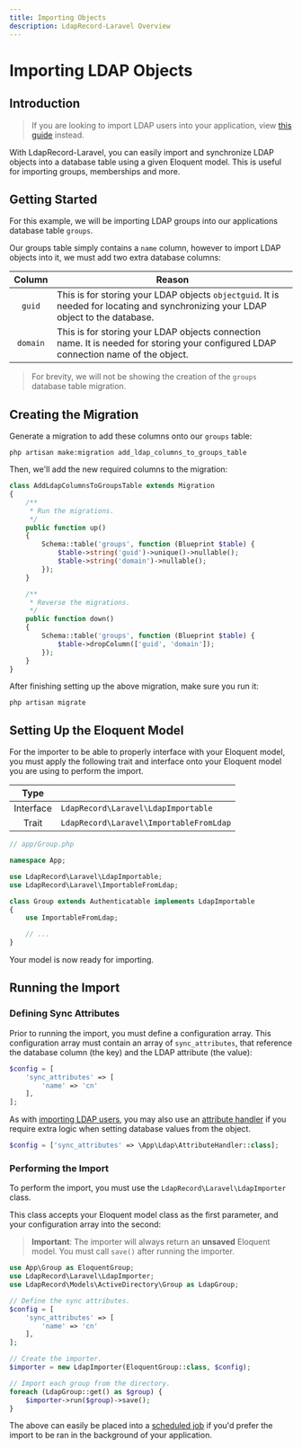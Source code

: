 ```yaml
---
title: Importing Objects
description: LdapRecord-Laravel Overview
---
```


# Importing LDAP Objects

## Introduction

> If you are looking to import LDAP users into your application,
> view [this guide](/docs/laravel/v1/auth/importing) instead.

With LdapRecord-Laravel, you can easily import and synchronize LDAP objects into a database table
using a given Eloquent model. This is useful for importing groups, memberships and more.

## Getting Started

For this example, we will be importing LDAP groups into our applications database table `groups`.

Our groups table simply contains a `name` column, however to import LDAP objects into it,
we must add two extra database columns:

|  Column  | Reason                                                                                                                              |
| :------: | ----------------------------------------------------------------------------------------------------------------------------------- |
|  `guid`  | This is for storing your LDAP objects `objectguid`. It is needed for locating and synchronizing your LDAP object to the database.   |
| `domain` | This is for storing your LDAP objects connection name. It is needed for storing your configured LDAP connection name of the object. |

> For brevity, we will not be showing the creation of the `groups` database table migration.

## Creating the Migration

Generate a migration to add these columns onto our `groups` table:

```text
php artisan make:migration add_ldap_columns_to_groups_table
```

Then, we'll add the new required columns to the migration:

```php
class AddLdapColumnsToGroupsTable extends Migration
{
    /**
     * Run the migrations.
     */
    public function up()
    {
        Schema::table('groups', function (Blueprint $table) {
            $table->string('guid')->unique()->nullable();
            $table->string('domain')->nullable();
        });
    }

    /**
     * Reverse the migrations.
     */
    public function down()
    {
        Schema::table('groups', function (Blueprint $table) {
            $table->dropColumn(['guid', 'domain']);
        });
    }
}
```

After finishing setting up the above migration, make sure you run it:

```text
php artisan migrate
```

## Setting Up the Eloquent Model

For the importer to be able to properly interface with your Eloquent model, you must apply the
following trait and interface onto your Eloquent model you are using to perform the import.

|   Type    |                                         |
| :-------: | --------------------------------------- |
| Interface | `LdapRecord\Laravel\LdapImportable`     |
|   Trait   | `LdapRecord\Laravel\ImportableFromLdap` |

```php
// app/Group.php

namespace App;

use LdapRecord\Laravel\LdapImportable;
use LdapRecord\Laravel\ImportableFromLdap;

class Group extends Authenticatable implements LdapImportable
{
    use ImportableFromLdap;

    // ...
}
```

Your model is now ready for importing.

## Running the Import

### Defining Sync Attributes

Prior to running the import, you must define a configuration array. This configuration array must contain an
array of `sync_attributes`, that reference the database column (the key) and the LDAP attribute (the value):

```php
$config = [
    'sync_attributes' => [
        'name' => 'cn'
    ],
];
```

As with [importing LDAP users](/docs/laravel/v1/auth/importing), you may also use an [attribute handler](/docs/laravel/v1/auth/configuration/#attribute-handlers)
if you require extra logic when setting database values from the object.

```php
$config = ['sync_attributes' => \App\Ldap\AttributeHandler::class];
```

### Performing the Import

To perform the import, you must use the `LdapRecord\Laravel\LdapImporter` class.

This class accepts your Eloquent model class as the first parameter, and your configuration array into the second:

> **Important**: The importer will always return an **unsaved** Eloquent
> model. You must call `save()` after running the importer.

```php
use App\Group as EloquentGroup;
use LdapRecord\Laravel\LdapImporter;
use LdapRecord\Models\ActiveDirectory\Group as LdapGroup;

// Define the sync attributes.
$config = [
    'sync_attributes' => [
        'name' => 'cn'
    ],
];

// Create the importer.
$importer = new LdapImporter(EloquentGroup::class, $config);

// Import each group from the directory.
foreach (LdapGroup::get() as $group) {
    $importer->run($group)->save();
}
```

The above can easily be placed into a [scheduled job](https://laravel.com/docs/laravel/v1/scheduling)
if you'd prefer the import to be ran in the background of your application.
